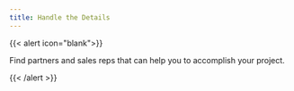 ```yaml
---
title: Handle the Details
---
```

{{< alert icon="blank">}}<div class="text-xl text-center">
Find partners and sales reps that can help you to accomplish your project.
</div>{{< /alert >}}